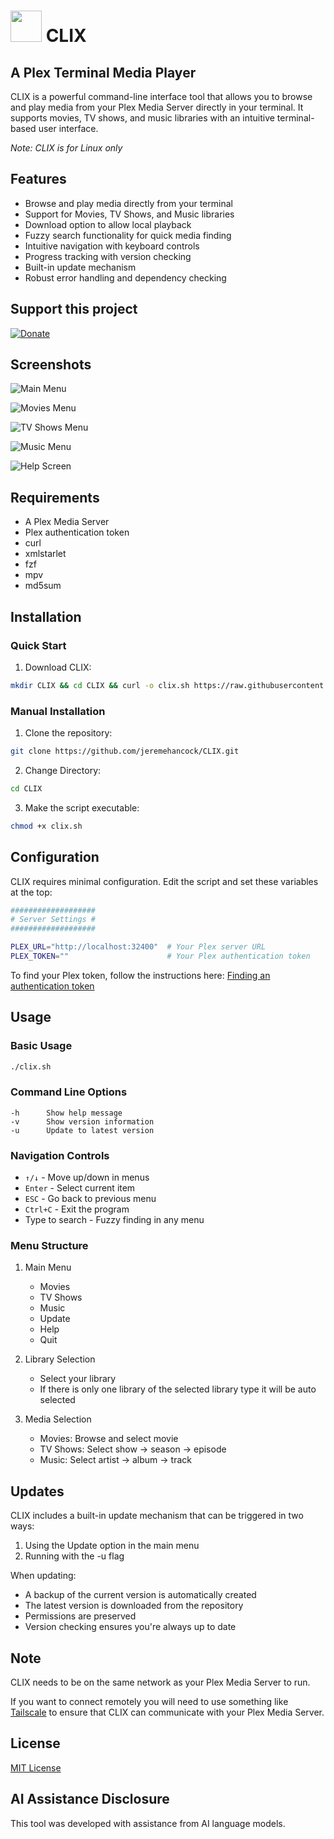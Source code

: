 <h1><img src="https://raw.githubusercontent.com/jeremehancock/CLIX/main/icons/clix-icon.png" height="50" /> CLIX</h1>

## A Plex Terminal Media Player

CLIX is a powerful command-line interface tool that allows you to browse and play media from your Plex Media Server directly in your terminal. It supports movies, TV shows, and music libraries with an intuitive terminal-based user interface.

*Note: CLIX is for Linux only*

## Features

- Browse and play media directly from your terminal
- Support for Movies, TV Shows, and Music libraries
- Download option to allow local playback
- Fuzzy search functionality for quick media finding
- Intuitive navigation with keyboard controls
- Progress tracking with version checking
- Built-in update mechanism
- Robust error handling and dependency checking

## Support this project

[![Donate](https://raw.githubusercontent.com/jeremehancock/Posteria/main/images/donate-button.png)](https://www.buymeacoffee.com/jereme)

## Screenshots

![Main Menu](https://raw.githubusercontent.com/jeremehancock/CLIX/main/screenshots/main.png "Main Menu")

![Movies Menu](https://raw.githubusercontent.com/jeremehancock/CLIX/main/screenshots/movies.png "Movies Menu")

![TV Shows Menu](https://raw.githubusercontent.com/jeremehancock/CLIX/main/screenshots/tv.png "TV Shows Menu")

![Music Menu](https://raw.githubusercontent.com/jeremehancock/CLIX/main/screenshots/music.png "Music Menu")

![Help Screen](https://raw.githubusercontent.com/jeremehancock/CLIX/main/screenshots/help-screen.png "Help Screen")

## Requirements

- A Plex Media Server
- Plex authentication token
- curl
- xmlstarlet
- fzf
- mpv
- md5sum

## Installation

### Quick Start

1. Download CLIX:
```bash
mkdir CLIX && cd CLIX && curl -o clix.sh https://raw.githubusercontent.com/jeremehancock/CLIX/main/clix.sh && chmod +x clix.sh && ./clix.sh
```

### Manual Installation

1. Clone the repository:
```bash
git clone https://github.com/jeremehancock/CLIX.git
```

2. Change Directory:
```bash
cd CLIX
```

3. Make the script executable:
```bash
chmod +x clix.sh
```

## Configuration

CLIX requires minimal configuration. Edit the script and set these variables at the top:

```bash
###################
# Server Settings #
###################

PLEX_URL="http://localhost:32400"  # Your Plex server URL
PLEX_TOKEN=""                      # Your Plex authentication token
```

To find your Plex token, follow the instructions here: [Finding an authentication token](https://support.plex.tv/articles/204059436-finding-an-authentication-token-x-plex-token/)

## Usage

### Basic Usage

```bash
./clix.sh
```

### Command Line Options

```
-h		Show help message
-v		Show version information
-u		Update to latest version
```

### Navigation Controls

- `↑/↓` - Move up/down in menus
- `Enter` - Select current item
- `ESC` - Go back to previous menu
- `Ctrl+C` - Exit the program
- Type to search - Fuzzy finding in any menu

### Menu Structure

1. Main Menu
   - Movies
   - TV Shows
   - Music
   - Update
   - Help
   - Quit

2. Library Selection
   - Select your library
   - If there is only one library of the selected library type it will be auto selected

3. Media Selection
   - Movies: Browse and select movie
   - TV Shows: Select show → season → episode
   - Music: Select artist → album → track

## Updates

CLIX includes a built-in update mechanism that can be triggered in two ways:
1. Using the Update option in the main menu
2. Running with the -u flag

When updating:
- A backup of the current version is automatically created
- The latest version is downloaded from the repository
- Permissions are preserved
- Version checking ensures you're always up to date

## Note

CLIX needs to be on the same network as your Plex Media Server to run. 

If you want to connect remotely you will need to use something like [Tailscale](https://tailscale.com) to ensure that CLIX can communicate with your Plex Media Server.

## License

[MIT License](LICENSE)

## AI Assistance Disclosure

This tool was developed with assistance from AI language models.